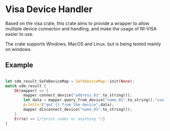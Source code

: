 Visa Device Handler
======

Based on the visa crate, this crate aims to provide a wrapper to allow multiple device connecton and handling,
and make the usage of NI-VISA easier to use.

The crate supports Windows, MacOS and Linux. but is being tested mainly on windows.

## Example

```rust

let sdm_result:SafeDeviceMap = SafeDeviceMap::init(None);
match sdm_result {
    Ok(mapper) => {
        mapper.connect_device("address_01".to_string());
        let data = mapper.query_from_device("name_01".to_string(),"cool funcation with args").unwrap();
        println!("got {} from the device",data);
        mapper.disconnect_device("name_01".to_string());
    }
    Err(e) => {/*print codes or anything */}
}
```